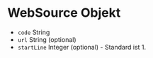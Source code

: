 # WebSource Objekt

* `code` String
* `url` String (optional)
* `startLine` Integer (optional) - Standard ist 1.